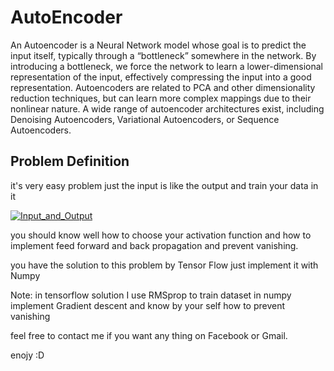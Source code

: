 # AutoEncoder

An Autoencoder is a Neural Network model whose goal is to predict the input itself, typically through a “bottleneck” somewhere in the network. By introducing a bottleneck, we force the network to learn a lower-dimensional representation of the input, effectively compressing the input into a good representation. Autoencoders are related to PCA and other dimensionality reduction techniques, but can learn more complex mappings due to their nonlinear nature. A wide range of autoencoder architectures exist, including Denoising Autoencoders, Variational Autoencoders, or Sequence Autoencoders.

## Problem Definition  

it's very easy problem just the input is like the output and train your data in it

<a href="https://ibb.co/nOotcF"><img src="https://preview.ibb.co/gL9c4v/Input_and_Output.png" alt="Input_and_Output" border="0"></a>

you should know well how to choose your activation function and how to implement feed forward and back propagation and prevent vanishing.

you have the solution to this problem by Tensor Flow just implement it with Numpy 

Note: in tensorflow solution I use RMSprop to train dataset in numpy implement Gradient descent and know by your self how to prevent vanishing  

feel free to contact me if you want any thing on Facebook or Gmail.

enojy :D 
